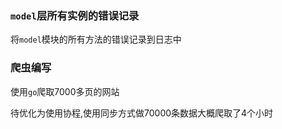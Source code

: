 ### `model`层所有实例的错误记录

将`model`模块的所有方法的错误记录到日志中

### 爬虫编写

使用`go`爬取7000多页的网站

待优化为使用协程,使用同步方式做70000条数据大概爬取了4个小时